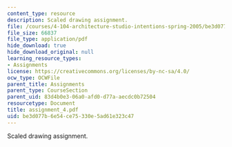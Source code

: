 ```yaml
---
content_type: resource
description: Scaled drawing assignment.
file: /courses/4-104-architecture-studio-intentions-spring-2005/be3d077b6e54ce75330e5ad61e323c47_assignment_4.pdf
file_size: 66837
file_type: application/pdf
hide_download: true
hide_download_original: null
learning_resource_types:
- Assignments
license: https://creativecommons.org/licenses/by-nc-sa/4.0/
ocw_type: OCWFile
parent_title: Assignments
parent_type: CourseSection
parent_uid: 83d4b0e3-06a0-afd0-d77a-aecdc0b72504
resourcetype: Document
title: assignment_4.pdf
uid: be3d077b-6e54-ce75-330e-5ad61e323c47
---
```

Scaled drawing assignment.
